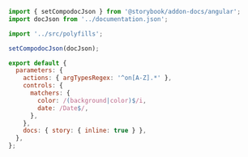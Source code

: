 ```js filename=".storybook/preview.js" renderer="angular" language="js"
import { setCompodocJson } from '@storybook/addon-docs/angular';
import docJson from '../documentation.json';

import '../src/polyfills';

setCompodocJson(docJson);

export default {
  parameters: {
    actions: { argTypesRegex: '^on[A-Z].*' },
    controls: {
      matchers: {
        color: /(background|color)$/i,
        date: /Date$/,
      },
    },
    docs: { story: { inline: true } },
  },
};
```

